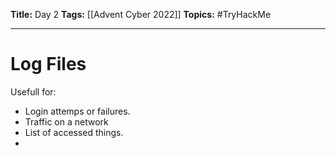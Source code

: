 **Title:** Day 2
**Tags:** [[Advent Cyber 2022]]
**Topics:** #TryHackMe 

---
# Log Files
Usefull for:
- Login attemps or failures.
- Traffic on a network
- List of accessed things.
- 
